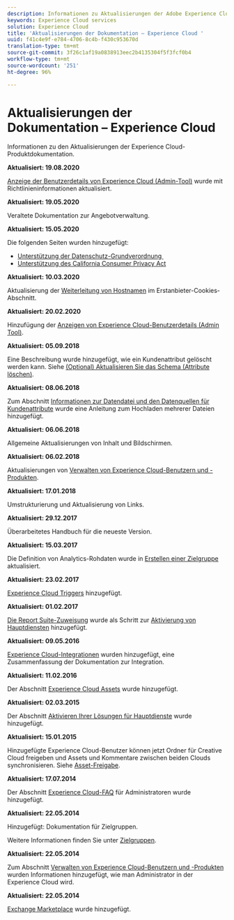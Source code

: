```yaml
---
description: Informationen zu Aktualisierungen der Adobe Experience Cloud-Hilfe.
keywords: Experience Cloud services
solution: Experience Cloud
title: 'Aktualisierungen der Dokumentation – Experience Cloud '
uuid: f41c4e9f-e784-4706-8c4b-f430c953670d
translation-type: tm+mt
source-git-commit: 3f26c1af19a0838913eec2b4135304f5f3fcf0b4
workflow-type: tm+mt
source-wordcount: '251'
ht-degree: 96%

---
```



# Aktualisierungen der Dokumentation – Experience Cloud

Informationen zu den Aktualisierungen der Experience Cloud-Produktdokumentation.

**Aktualisiert: 19.08.2020**

[Anzeige der Benutzerdetails von Experience Cloud (Admin-Tool)](admin-getting-started/admin-tool-experience-cloud.md) wurde mit Richtlinieninformationen aktualisiert.

**Aktualisiert: 19.05.2020**

Veraltete Dokumentation zur Angebotverwaltung.

**Aktualisiert: 15.05.2020**

Die folgenden Seiten wurden hinzugefügt:

* [Unterstützung der Datenschutz-Grundverordnung ](attributes/gdpr.md)
* [Unterstützung des California Consumer Privacy Act](attributes/ccpa.md)

**Aktualisiert: 10.03.2020**

Aktualisierung der [Weiterleitung von Hostnamen](cookies/cookies-first-party.md#validate) im Erstanbieter-Cookies-Abschnitt.

**Aktualisiert: 20.02.2020**

Hinzufügung der [Anzeigen von Experience Cloud-Benutzerdetails (Admin Tool)](admin-getting-started/admin-tool-experience-cloud.md).

**Aktualisiert: 05.09.2018**

Eine Beschreibung wurde hinzugefügt, wie ein Kundenattribut gelöscht werden kann. Siehe [(Optional) Aktualisieren Sie das Schema (Attribute löschen)](attributes/t-crs-usecase.md#task_6568898BB7C44A42ABFB86532B89063C).

**Aktualisiert: 08.06.2018**

Zum Abschnitt [Informationen zur Datendatei und den Datenquellen für Kundenattribute](attributes/crs-data-file.md#concept_DE908F362DF24172BFEF48E1797DAF19) wurde eine Anleitung zum Hochladen mehrerer Dateien hinzugefügt.

**Aktualisiert: 06.06.2018**

Allgemeine Aktualisierungen von Inhalt und Bildschirmen.

**Aktualisiert: 06.02.2018**

Aktualisierungen von [Verwalten von Experience Cloud-Benutzern und -Produkten](admin-getting-started/admin-getting-started.md#topic_3FCB4099640647E3B2411ADBFCE81909).

**Aktualisiert: 17.01.2018**

Umstrukturierung und Aktualisierung von Links.

**Aktualisiert: 29.12.2017**

Überarbeitetes Handbuch für die neueste Version.

**Aktualisiert: 15.03.2017**

Die Definition von Analytics-Rohdaten wurde in [Erstellen einer Zielgruppe](audience-library/t-audience-create.md#task_37F407F58BF9459493BB8E968CDFE737) aktualisiert.

**Aktualisiert: 23.02.2017**

[Experience Cloud Triggers](activation/triggers.md#concept_887B30241B3E4DB0A2553B2996E2D4FB) hinzugefügt.

**Aktualisiert: 01.02.2017**

[Die Report Suite-Zuweisung](core-services/core-services.md#concept_apg_zq2_rw) wurde als Schritt zur [Aktivierung von Hauptdiensten](core-services/core-services.md#concept_07ED1D5C64234E77976E6D572E78FB9C) hinzugefügt.

**Aktualisiert: 09.05.2016**

[Experience Cloud-Integrationen](marketing-cloud-integrations.md#concept_9E6D3E37D1E3452E8CCCFA92AF034F90) wurden hinzugefügt, eine Zusammenfassung der Dokumentation zur Integration.

**Aktualisiert: 11.02.2016**

Der Abschnitt [Experience Cloud Assets](experience-cloud-assets/experience-cloud-assets.md#concept_DDA5224C907D4A4F817D795DA0ED64D0) wurde hinzugefügt.

**Aktualisiert: 02.03.2015**

Der Abschnitt [Aktivieren Ihrer Lösungen für Hauptdienste](core-services/core-services.md#concept_07ED1D5C64234E77976E6D572E78FB9C) wurde hinzugefügt.

**Aktualisiert: 15.01.2015**

Hinzugefügte Experience Cloud-Benutzer können jetzt Ordner für Creative Cloud freigeben und Assets und Kommentare zwischen beiden Clouds synchronisieren. Siehe [Asset-Freigabe](experience-cloud-assets/creative-cloud.md#concept_3E5A34C3459047D5965F900788A9BA68).

**Aktualisiert: 17.07.2014**

Der Abschnitt [Experience Cloud-FAQ](admin-getting-started/faq.md#concept_13219B4E51784577B6FF78AAA203DE91) für Administratoren wurde hinzugefügt.

**Aktualisiert: 22.05.2014**

Hinzugefügt: Dokumentation für Zielgruppen.

Weitere Informationen finden Sie unter [Zielgruppen](audience-library/audience-library.md#topic_679810123CAA4E0CA4FA3417FB0100C7).

**Aktualisiert: 22.05.2014**

Zum Abschnitt [Verwalten von Experience Cloud-Benutzern und -Produkten](admin-getting-started/admin-getting-started.md#topic_3FCB4099640647E3B2411ADBFCE81909) wurden Informationen hinzugefügt, wie man Administrator in der Experience Cloud wird.

**Aktualisiert: 22.05.2014**

[Exchange Marketplace](exchange.md#concept_E07F16F070544B82B56527A845C41D59) wurde hinzugefügt.
